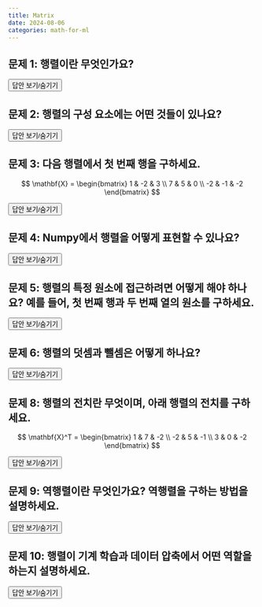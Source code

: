 ```yaml
---
title: Matrix
date: 2024-08-06
categories: math-for-ml
---
```


## 문제 1: 행렬이란 무엇인가요?

<div class="answer">
  <button class="toggle-answer">답안 보기/숨기기</button>
  <div class="answer-content" style="display: none;">
    <strong>답안:</strong>
    <p>행렬은 벡터를 원소로 가지는 2차원 배열입니다.</p>
  </div>
</div>

## 문제 2: 행렬의 구성 요소에는 어떤 것들이 있나요?

<div class="answer">
  <button class="toggle-answer">답안 보기/숨기기</button>
  <div class="answer-content" style="display: none;">
    <strong>답안:</strong>
    <p>행(row): 행렬의 가로줄<br>열(column): 행렬의 세로줄</p>
  </div>
</div>

## 문제 3: 다음 행렬에서 첫 번째 행을 구하세요.

$$
\mathbf{X} = \begin{bmatrix}
1 & -2 & 3 \\
7 & 5 & 0 \\
-2 & -1 & -2
\end{bmatrix}
$$

<div class="answer">
  <button class="toggle-answer">답안 보기/숨기기</button>
  <div class="answer-content" style="display: none;">
    <strong>답안:</strong>
    <p>첫 번째 행은 [1, -2, 3]입니다.</p>
  </div>
</div>

## 문제 4: Numpy에서 행렬을 어떻게 표현할 수 있나요?

<div class="answer">
  <button class="toggle-answer">답안 보기/숨기기</button>
  <div class="answer-content" style="display: none;">
    <strong>답안:</strong>
    <p>```python<br>
matrix = np.array([[1, -2, 3], [7, 5, 0], [-2, -1, -2]])<br>
```
</p>
  </div>
</div>

## 문제 5: 행렬의 특정 원소에 접근하려면 어떻게 해야 하나요? 예를 들어, 첫 번째 행과 두 번째 열의 원소를 구하세요.

<div class="answer">
  <button class="toggle-answer">답안 보기/숨기기</button>
  <div class="answer-content" style="display: none;">
    <strong>답안:</strong>
    <p>```python<br>
element = matrix[0, 1]  # -2<br>
```
</p>
  </div>
</div>

## 문제 6: 행렬의 덧셈과 뺄셈은 어떻게 하나요?

<div class="answer">
  <button class="toggle-answer">답안 보기/숨기기</button>
  <div class="answer-content" style="display: none;">
    <strong>답안:</strong>
    <p>같은 크기의 행렬끼리 성분별로 덧셈과 뺄셈이 가능합니다.<br>
```python<br>
matrix_a = np.array([[1, 2], [3, 4]])<br>
matrix_b = np.array([[5, 6], [7, 8]])<br>

sum_matrix = matrix_a + matrix_b<br>
diff_matrix = matrix_a - matrix_b<br>

````
</p>
  </div>
</div>

## 문제 7: 행렬 곱셈이란 무엇인가요? 또한, 행렬 A와 B의 곱을 구하세요.

$$
\mathbf{C} = \mathbf{A} \cdot \mathbf{B}
$$

<div class="answer">
  <button class="toggle-answer">답안 보기/숨기기</button>
  <div class="answer-content" style="display: none;">
    <strong>답안:</strong>
    <p>행렬 곱셈은 행벡터와 열벡터의 내적으로 계산됩니다.<br>
```python<br>
matrix_a = np.array([[1, 2], [3, 4]])<br>
matrix_b = np.array([[2, 0], [1, 3]])<br>

product_matrix = np.dot(matrix_a, matrix_b)<br>
````

</p>
  </div>
</div>

## 문제 8: 행렬의 전치란 무엇이며, 아래 행렬의 전치를 구하세요.

$$
\mathbf{X}^T = \begin{bmatrix}
1 & 7 & -2 \\
-2 & 5 & -1 \\
3 & 0 & -2
\end{bmatrix}
$$

<div class="answer">
  <button class="toggle-answer">답안 보기/숨기기</button>
  <div class="answer-content" style="display: none;">
    <strong>답안:</strong>
    <p>행렬 전치는 행과 열을 바꾸는 연산입니다.<br>
```python
transpose_matrix = matrix.T
```
</p>
  </div>
</div>

## 문제 9: 역행렬이란 무엇인가요? 역행렬을 구하는 방법을 설명하세요.

<div class="answer">
  <button class="toggle-answer">답안 보기/숨기기</button>
  <div class="answer-content" style="display: none;">
    <strong>답안:</strong>
    <p>역행렬은 행렬 곱을 이용해 원래의 행렬을 되돌리는 연산입니다.<br>
```python<br>
inverse_matrix = np.linalg.inv(matrix)<br>
```
</p>
  </div>
</div>

## 문제 10: 행렬이 기계 학습과 데이터 압축에서 어떤 역할을 하는지 설명하세요.

<div class="answer">
  <button class="toggle-answer">답안 보기/숨기기</button>
  <div class="answer-content" style="display: none;">
    <strong>답안:</strong>
    <p>행렬은 기계 학습과 데이터 압축에서 중요한 역할을 하며, 여러 벡터를 모아 하나의 행렬로 만들고, 이 행렬을 통해 데이터의 패턴을 추출하거나 압축할 수 있습니다.</p>
  </div>
</div>
